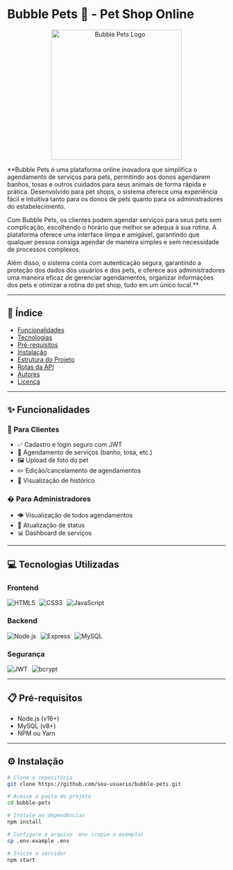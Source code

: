 # Bubble Pets 🐾 - Pet Shop Online

<p align="center">
  <img src="https://i.imgur.com/JnQy8Q2.png" alt="Bubble Pets Logo" width="300">
</p>

**Bubble Pets é uma plataforma online inovadora que simplifica o agendamento de serviços para pets, permitindo aos donos agendarem banhos, tosas e outros cuidados para seus animais de forma rápida e prática. Desenvolvido para pet shops, o sistema oferece uma experiência fácil e intuitiva tanto para os donos de pets quanto para os administradores do estabelecimento.

Com Bubble Pets, os clientes podem agendar serviços para seus pets sem complicação, escolhendo o horário que melhor se adequa à sua rotina. A plataforma oferece uma interface limpa e amigável, garantindo que qualquer pessoa consiga agendar de maneira simples e sem necessidade de processos complexos.

Além disso, o sistema conta com autenticação segura, garantindo a proteção dos dados dos usuários e dos pets, e oferece aos administradores uma maneira eficaz de gerenciar agendamentos, organizar informações dos pets e otimizar a rotina do pet shop, tudo em um único local.**

---

## 📌 Índice
- [Funcionalidades](#✨-funcionalidades)
- [Tecnologias](#💻-tecnologias-utilizadas)
- [Pré-requisitos](#📋-pré-requisitos)
- [Instalação](#⚙️-instalação)
- [Estrutura do Projeto](#📂-estrutura-do-projeto)
- [Rotas da API](#🔗-rotas-da-api)
- [Autores](#👥-autores)
- [Licença](#📜-licença)

---

## ✨ Funcionalidades

### 🐶 Para Clientes
- ✅ Cadastro e login seguro com JWT
- 📅 Agendamento de serviços (banho, tosa, etc.)
- 🖼️ Upload de foto do pet
- ✏️ Edição/cancelamento de agendamentos
- 📱 Visualização de histórico

### �️ Para Administradores
- 👁️ Visualização de todos agendamentos
- 🔄 Atualização de status
- 📊 Dashboard de serviços

---

## 💻 Tecnologias Utilizadas

### Frontend
<div style="display: flex; gap: 10px;">
  <img src="https://img.shields.io/badge/HTML5-E34F26?style=for-the-badge&logo=html5&logoColor=white" alt="HTML5">
  <img src="https://img.shields.io/badge/CSS3-1572B6?style=for-the-badge&logo=css3&logoColor=white" alt="CSS3">
  <img src="https://img.shields.io/badge/JavaScript-F7DF1E?style=for-the-badge&logo=javascript&logoColor=black" alt="JavaScript">
</div>

### Backend
<div style="display: flex; gap: 10px;">
  <img src="https://img.shields.io/badge/Node.js-339933?style=for-the-badge&logo=nodedotjs&logoColor=white" alt="Node.js">
  <img src="https://img.shields.io/badge/Express.js-000000?style=for-the-badge&logo=express&logoColor=white" alt="Express">
  <img src="https://img.shields.io/badge/MySQL-4479A1?style=for-the-badge&logo=mysql&logoColor=white" alt="MySQL">
</div>

### Segurança
<div style="display: flex; gap: 10px;">
  <img src="https://img.shields.io/badge/JWT-000000?style=for-the-badge&logo=JSON%20web%20tokens&logoColor=white" alt="JWT">
  <img src="https://img.shields.io/badge/bcrypt-35495E?style=for-the-badge" alt="bcrypt">
</div>

---

## 📋 Pré-requisitos

- Node.js (v16+)
- MySQL (v8+)
- NPM ou Yarn

---

## ⚙️ Instalação

```bash
# Clone o repositório
git clone https://github.com/seu-usuario/bubble-pets.git

# Acesse a pasta do projeto
cd bubble-pets

# Instale as dependências
npm install

# Configure o arquivo .env (copie o exemplo)
cp .env.example .env

# Inicie o servidor
npm start
